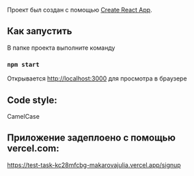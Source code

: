 
Проект был создан с помощью [Create React App](https://github.com/facebook/create-react-app).

## Как запустить

В папке проекта выполните команду

### `npm start`

Открывается [http://localhost:3000](http://localhost:3000) для просмотра в браузере

## Code style: 
CamelCase

## Приложение задеплоено с помощью vercel.com:
https://test-task-kc28mfcbg-makarovajulia.vercel.app/signup